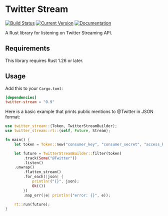 # Twitter Stream

[![Build Status](https://travis-ci.org/tesaguri/twitter-stream-rs.svg?branch=master)](https://travis-ci.org/tesaguri/twitter-stream-rs/)
[![Current Version](https://img.shields.io/crates/v/twitter-stream.svg)](https://crates.io/crates/twitter-stream)
[![Documentation](https://docs.rs/twitter-stream/badge.svg)](https://docs.rs/twitter-stream/)

A Rust library for listening on Twitter Streaming API.

## Requirements

This library requires Rust 1.26 or later.

## Usage

Add this to your `Cargo.toml`:

```toml
[dependencies]
twitter-stream = "0.9"
```

Here is a basic example that prints public mentions to @Twitter in JSON format:

```rust
use twitter_stream::{Token, TwitterStreamBuilder};
use twitter_stream::rt::{self, Future, Stream};

fn main() {
    let token = Token::new("consumer_key", "consumer_secret", "access_key", "access_secret");

    let future = TwitterStreamBuilder::filter(token)
        .track(Some("@Twitter"))
        .listen()
	.unwrap()
        .flatten_stream()
        .for_each(|json| {
            println!("{}", json);
            Ok(())
        })
        .map_err(|e| println!("error: {}", e));

    rt::run(future);
}
```
